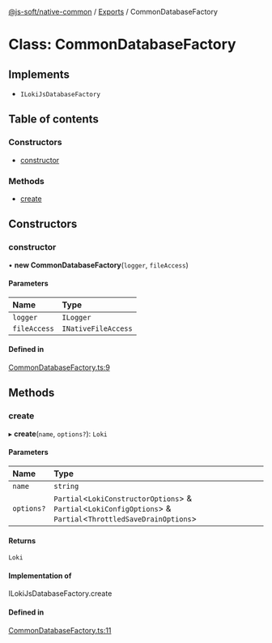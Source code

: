[@js-soft/native-common](../README.md) / [Exports](../modules.md) / CommonDatabaseFactory

# Class: CommonDatabaseFactory

## Implements

- `ILokiJsDatabaseFactory`

## Table of contents

### Constructors

- [constructor](CommonDatabaseFactory.md#constructor)

### Methods

- [create](CommonDatabaseFactory.md#create)

## Constructors

### constructor

• **new CommonDatabaseFactory**(`logger`, `fileAccess`)

#### Parameters

| Name | Type |
| :------ | :------ |
| `logger` | `ILogger` |
| `fileAccess` | `INativeFileAccess` |

#### Defined in

[CommonDatabaseFactory.ts:9](https://github.com/js-soft/ts-native-access/blob/2235f5c/packages/common/src/CommonDatabaseFactory.ts#L9)

## Methods

### create

▸ **create**(`name`, `options?`): `Loki`

#### Parameters

| Name | Type |
| :------ | :------ |
| `name` | `string` |
| `options?` | `Partial`<`LokiConstructorOptions`\> & `Partial`<`LokiConfigOptions`\> & `Partial`<`ThrottledSaveDrainOptions`\> |

#### Returns

`Loki`

#### Implementation of

ILokiJsDatabaseFactory.create

#### Defined in

[CommonDatabaseFactory.ts:11](https://github.com/js-soft/ts-native-access/blob/2235f5c/packages/common/src/CommonDatabaseFactory.ts#L11)
